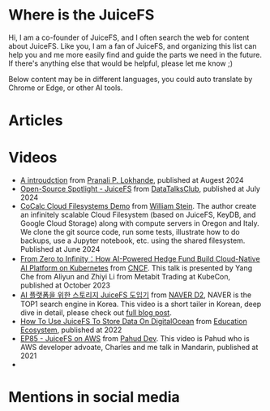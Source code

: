 # Where is the JuiceFS

Hi, I am a co-founder of JuiceFS, and I often search the web for content about JuiceFS. Like you, I am a fan of JuiceFS, and organizing this list can help you and me more easily find and guide the parts we need in the future. If there's anything else that would be helpful, please let me know ;)

Below content may be in different languages, you could auto translate by Chrome or Edge, or other AI tools.

# Articles

# Videos

- [A introudction](https://www.youtube.com/watch?v=rlDtpGi0-nE) from [Pranali P. Lokhande](https://www.youtube.com/@pranalilokhande1036), published at Augest 2024
- [Open-Source Spotlight - JuiceFS](https://www.youtube.com/watch?v=6DfY_nm75CU) from [DataTalksClub](https://www.youtube.com/@DataTalksClub), published at July 2024
- [CoCalc Cloud Filesystems Demo](https://www.youtube.com/watch?v=uk5eA5piQEo) from [William Stein](https://www.youtube.com/@wstein389). The author create an infinitely scalable Cloud Filesystem (based on JuiceFS, KeyDB, and Google Cloud Storage) along with compute servers in Oregon and Italy.  We clone the git source code, run some tests, illustrate how to do backups, use a Jupyter notebook, etc. using the shared filesystem. Published at June 2024
- [From Zero to Infinity：How AI-Powered Hedge Fund Build Cloud-Native AI Platform on Kubernetes](https://www.youtube.com/watch?v=aSwfT4oRrvI) from [CNCF](https://www.youtube.com/@cncf). This talk is presented by Yang Che from Aliyun and Zhiyi Li from Metabit Trading at KubeCon, published at October 2023
- [AI 플랫폼을 위한 스토리지 JuiceFS 도입기](https://www.youtube.com/watch?v=TmU7HqLHXVM) from [NAVER D2](https://www.youtube.com/@naver_d2), NAVER is the TOP1 search engine in Korea. This video is a short tailer in Korean, deep dive in detail, please check out [full blog post](https://d2.naver.com/helloworld/2184045).
- [How To Use JuiceFS To Store Data On DigitalOcean](https://www.youtube.com/watch?v=pdFzyflcRGA) from [Education Ecosystem](https://www.youtube.com/@EducationEcosystem), published at 2022
- [EP85 - JuiceFS on AWS](https://www.youtube.com/watch?v=PFNOcqiW4-M) from [Pahud Dev](https://www.youtube.com/@PahudDev). This video is Pahud who is AWS developer advoate, Charles and me talk in Mandarin, published at 2021
- 

# Mentions in social media
